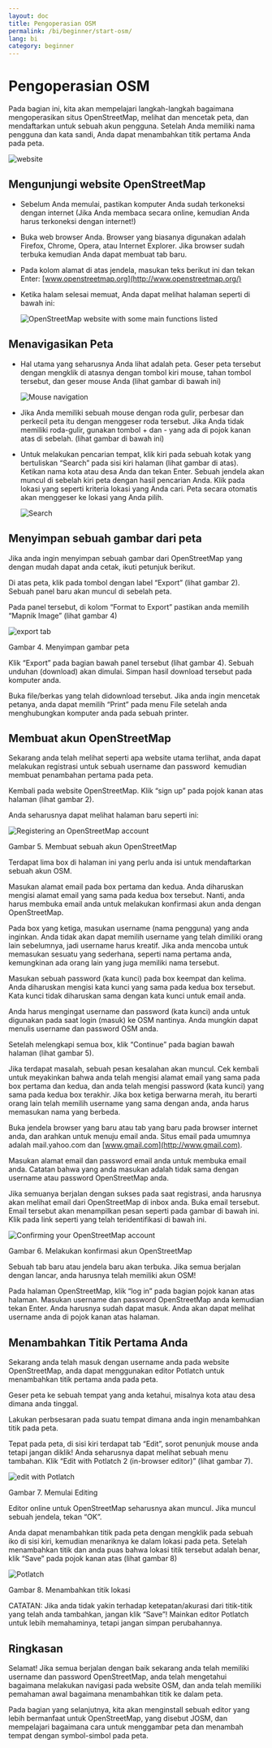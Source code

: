 ```yaml
---
layout: doc
title: Pengoperasian OSM
permalink: /bi/beginner/start-osm/
lang: bi
category: beginner
---
```


Pengoperasian OSM
=================

Pada bagian ini, kita akan mempelajari langkah-langkah bagaimana
mengoperasikan situs OpenStreetMap, melihat dan mencetak peta,
dan mendaftarkan untuk sebuah akun pengguna. Setelah Anda memiliki
nama pengguna dan kata sandi, Anda dapat menambahkan titik pertama Anda pada peta.

![website][]

Mengunjungi website OpenStreetMap
---------------------------------
-   Sebelum Anda memulai, pastikan komputer Anda sudah terkoneksi dengan internet
	(Jika Anda membaca secara online, kemudian Anda harus terkoneksi dengan internet!) 
-   Buka web browser Anda.  Browser yang biasanya digunakan adalah Firefox, Chrome, Opera, atau Internet
    Explorer. Jika browser sudah terbuka kemudian Anda dapat membuat tab baru. 
-   Pada kolom alamat di atas jendela, masukan teks berikut ini dan tekan Enter:
    [www.openstreetmap.org](http://www.openstreetmap.org/)
-   Ketika halam selesai memuat, Anda dapat melihat halaman seperti di bawah ini: 

    ![OpenStreetMap website with some main functions listed][]

Menavigasikan Peta
------------------

-	Hal utama yang seharusnya Anda lihat adalah peta. Geser peta tersebut dengan
	mengklik di atasnya dengan tombol kiri mouse, tahan tombol
	tersebut, dan geser mouse Anda (lihat gambar di bawah ini)

	![Mouse navigation][]
	
-	Jika Anda memiliki sebuah mouse dengan roda gulir, perbesar dan perkecil peta itu
	dengan menggeser roda tersebut. Jika Anda tidak memiliki roda-gulir, gunakan tombol + dan - 
	yang ada di pojok kanan atas di sebelah. (lihat gambar di bawah ini)
-	Untuk melakukan pencarian tempat, klik kiri pada sebuah kotak yang bertuliskan “Search” 
	pada sisi kiri halaman (lihat gambar di atas). Ketikan nama kota atau desa Anda dan tekan Enter.
	Sebuah jendela akan muncul di sebelah kiri peta dengan hasil pencarian Anda. Klik pada lokasi 
	yang seperti kriteria lokasi yang Anda cari. Peta secara otomatis akan menggeser ke lokasi yang Anda pilih. 
	
	![Search][]
	
Menyimpan sebuah gambar dari peta
---------------------------------

Jika anda ingin menyimpan sebuah gambar dari OpenStreetMap yang dengan
mudah dapat anda cetak, ikuti petunjuk berikut.

Di atas peta, klik pada tombol dengan label “Export” (lihat gambar 2).
Sebuah panel baru akan muncul di sebelah peta.

Pada panel tersebut, di kolom “Format to Export” pastikan anda memilih
“Mapnik Image” (lihat gambar 4)

![export tab][]

Gambar 4. Menyimpan gambar peta

Klik “Export” pada bagian bawah panel tersebut (lihat gambar 4). Sebuah
unduhan (download) akan dimulai. Simpan hasil download tersebut pada
komputer anda.

Buka file/berkas yang telah didownload tersebut. Jika anda ingin
mencetak petanya, anda dapat memilih “Print” pada menu File setelah anda
menghubungkan komputer anda pada sebuah printer.

Membuat akun OpenStreetMap
--------------------------

Sekarang anda telah melihat seperti apa website utama terlihat, anda
dapat melakukan registrasi untuk sebuah username dan password  kemudian
membuat penambahan pertama pada peta.

Kembali pada website OpenStreetMap. Klik “sign up” pada pojok kanan atas
halaman (lihat gambar 2).

Anda seharusnya dapat melihat halaman baru seperti ini:

![Registering an OpenStreetMap account][]

Gambar 5. Membuat sebuah akun OpenStreetMap

Terdapat lima box di halaman ini yang perlu anda isi untuk mendaftarkan
sebuah akun OSM.

Masukan alamat email pada box pertama dan kedua. Anda diharuskan mengisi
alamat email yang sama pada kedua box tersebut. Nanti, anda harus
membuka email anda untuk melakukan konfirmasi akun anda dengan
OpenStreetMap.

Pada box yang ketiga, masukan username (nama pengguna) yang anda
inginkan. Anda tidak akan dapat memilih username yang telah dimiliki
orang lain sebelumnya, jadi username harus kreatif. Jika anda mencoba
untuk memasukan sesuatu yang sederhana, seperti nama pertama anda,
kemungkinan ada orang lain yang juga memiliki nama tersebut.

Masukan sebuah password (kata kunci) pada box keempat dan kelima. Anda
diharuskan mengisi kata kunci yang sama pada kedua box tersebut. Kata
kunci tidak diharuskan sama dengan kata kunci untuk email anda.

Anda harus mengingat username dan password (kata kunci) anda untuk
digunakan pada saat login (masuk) ke OSM nantinya. Anda mungkin dapat
menulis username dan password OSM anda.

Setelah melengkapi semua box, klik “Continue” pada bagian bawah halaman
(lihat gambar 5).

Jika terdapat masalah, sebuah pesan kesalahan akan muncul. Cek kembali
untuk meyakinkan bahwa anda telah mengisi alamat email yang sama pada
box pertama dan kedua, dan anda telah mengisi password (kata kunci) yang
sama pada kedua box terakhir. Jika box ketiga berwarna merah, itu
berarti orang lain telah memilih username yang sama dengan anda, anda
harus memasukan nama yang berbeda.

Buka jendela browser yang baru atau tab yang baru pada browser internet
anda, dan arahkan untuk menuju email anda. Situs email pada umumnya
adalah mail.yahoo.com dan [www.gmail.com](http://www.gmail.com).

Masukan alamat email dan password email anda untuk membuka email anda.
Catatan bahwa yang anda masukan adalah tidak sama dengan username atau
password OpenStreetMap anda.

Jika semuanya berjalan dengan sukses pada saat registrasi, anda harusnya
akan melihat email dari OpenStreetMap di inbox anda. Buka email
tersebut. Email tersebut akan menampilkan pesan seperti pada gambar di
bawah ini. Klik pada link seperti yang telah teridentifikasi di bawah
ini.

![Confirming your OpenStreetMap account][]

Gambar 6. Melakukan konfirmasi akun OpenStreetMap

Sebuah tab baru atau jendela baru akan terbuka. Jika semua berjalan
dengan lancar, anda harusnya telah memiliki akun OSM!

Pada halaman OpenStreetMap, klik “log in” pada bagian pojok kanan atas
halaman. Masukan username dan password OpenStreetMap anda kemudian tekan
Enter. Anda harusnya sudah dapat masuk. Anda akan dapat melihat username
anda di pojok kanan atas halaman.

Menambahkan Titik Pertama Anda
------------------------------

Sekarang anda telah masuk dengan username anda pada website
OpenStreetMap, anda dapat menggunakan editor Potlatch untuk menambahkan
titik pertama anda pada peta.

Geser peta ke sebuah tempat yang anda ketahui, misalnya kota atau desa
dimana anda tinggal.

Lakukan perbsesaran pada suatu tempat dimana anda ingin menambahkan
titik pada peta.

Tepat pada peta, di sisi kiri terdapat tab “Edit”, sorot penunjuk mouse
anda tetapi jangan diklik! Anda seharusnya dapat melihat sebuah menu
tambahan. Klik “Edit with Potlatch 2 (in-browser editor)” (lihat gambar
7).

![edit with Potlatch][]

Gambar 7. Memulai Editing

Editor online untuk OpenStreetMap seharusnya akan muncul. Jika muncul
sebuah jendela, tekan “OK”.

Anda dapat menambahkan titik pada peta dengan mengklik pada sebuah iko
di sisi kiri, kemudian menariknya ke dalam lokasi pada peta. Setelah
menambahkan titik dan anda puas bahwa lokasi titik tersebut adalah
benar, klik “Save” pada pojok kanan atas (lihat gambar 8)

![Potlatch][]

Gambar 8. Menambahkan titik lokasi

CATATAN: Jika anda tidak yakin terhadap ketepatan/akurasi dari
titik-titik yang telah anda tambahkan, jangan klik “Save”! Mainkan
editor Potlatch untuk lebih memahaminya, tetapi jangan simpan
perubahannya.

Ringkasan
---------

Selamat! Jika semua berjalan dengan baik sekarang anda telah memiliki
username dan password OpenStreetMap, anda telah mengetahui bagaimana
melakukan navigasi pada website OSM, dan anda telah memiliki pemahaman
awal bagaimana menambahkan titik ke dalam peta.

Pada bagian yang selanjutnya, kita akan menginstall sebuah editor yang
lebih bermanfaat untuk OpenStreetMap, yang disebut JOSM, dan mempelajari
bagaimana cara untuk menggambar peta dan menambah tempat dengan
symbol-simbol pada peta.


[website]: /images/bi/beginner/02_start-osm/bi_beg_02_start-osm_image00_website.png
[OpenStreetMap website with some main functions listed]: /images/bi/beginner/02_start-osm/bi_beg_02_start-osm_image01_osm-website-main-functions.png
[Mouse navigation]: /images/bi/beginner/02_start-osm/bi_beg_02_start-osm_image02_mouse-navigation.png
[Search]: /images/bi/beginner/02_start-osm/bi_beg_02_start-osm_image03_search.png
[Layers button]: /images/bi/beginner/02_start-osm/bi_beg_02_start-osm_image04_layers.png
[Transport map]: /images/bi/beginner/02_start-osm/bi_beg_02_start-osm_image05_transport-map.png
[Registering an OpenStreetMap account]: /images/bi/beginner/02_start-osm/bi_beg_02_start-osm_image06_registering-account.png
[Confirming your OpenStreetMap account]: /images/bi/beginner/02_start-osm/bi_beg_02_start-osm_image07_confirming-account.png
[Click edit]: /images/bi/beginner/02_start-osm/bi_beg_02_start-osm_image08_click-edit.png
[iD editor]: /images/bi/beginner/02_start-osm/bi_beg_02_start-osm_image09_id-editor.png
[Point button]: /images/bi/beginner/02_start-osm/bi_beg_02_start-osm_image10_point-button.png
[Save button]: /images/bi/beginner/02_start-osm/bi_beg_02_start-osm_image11_save-button.png

[export tab]: /images/bi/beginner/02_start-osm/bi_beg_02_start-osm_image12_export-image.png
[edit with Potlatch]: /images/bi/beginner/02_start-osm/bi_beg_02_start-osm_image13_edit-with-potlatch.png
[Potlatch]: /images/bi/beginner/02_start-osm/bi_beg_02_start-osm_image14_potlatch.png
